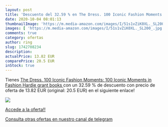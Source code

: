 ```yaml
---
layout: post
title: 'Descuento del 32.59 % en The Dress. 100 Iconic Fashion Moments: 1'
date: 2020-10-04 08:01:13
thumbnailImage: 'https://m.media-amazon.com/images/I/51s1vZiK0XL._SL200_.jpg'
images: [ 'https://m.media-amazon.com/images/I/51s1vZiK0XL._SL200_.jpg' ]
comments: true
category: ofertas
author: ring
slug: 1742708234
description:
actualPrice: 13.82 EUR
comparePrice: 20.5 EUR
inStock: true
---
```


Tienes [The Dress. 100 Iconic Fashion Moments: 100 Iconic Moments in Fashion  Hardie grant books ](https://www.amazon.es/dp/1742708234/?tag=redken-21) con un 32.59 % de descuento con precio de oferta de 13.82 EUR (original: 20.5 EUR) en el siguiente enlace!

[![](https://m.media-amazon.com/images/I/51s1vZiK0XL._SL200_.jpg)](https://www.amazon.es/dp/1742708234/?tag=redken-21)

[Accede a la oferta!!](https://www.amazon.es/dp/1742708234/?tag=redken-21)

[Consulta otras ofertas en nuestro canal de telegram](https://t.me/s/ofertas25)

